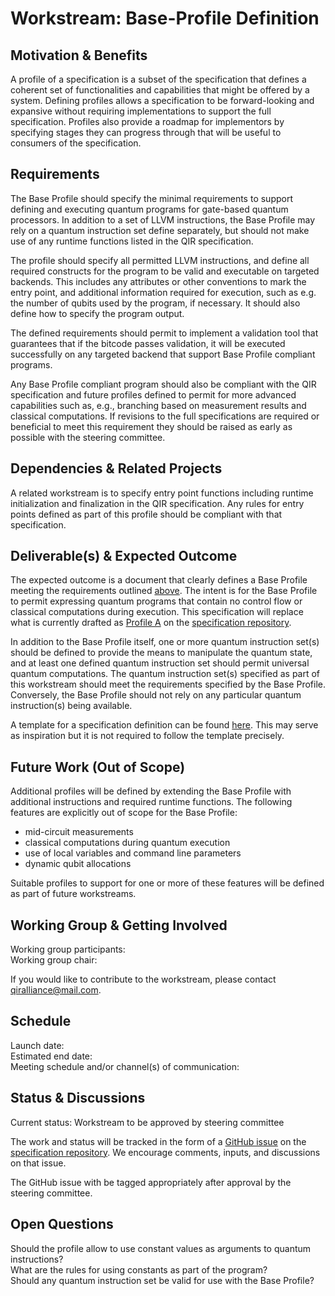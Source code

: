 # Workstream: Base-Profile Definition

## Motivation & Benefits

A profile of a specification is a subset of the specification that defines a
coherent set of functionalities and capabilities that might be offered by a
system. Defining profiles allows a specification to be forward-looking and
expansive without requiring implementations to support the full specification.
Profiles also provide a roadmap for implementors by specifying stages they can
progress through that will be useful to consumers of the specification.

## Requirements

The Base Profile should specify the minimal requirements to support defining and
executing quantum programs for gate-based quantum processors. In addition to a
set of LLVM instructions, the Base Profile may rely on a quantum instruction set
define separately, but should not make use of any runtime functions listed in
the QIR specification.

The profile should specify all permitted LLVM instructions, and define all
required constructs for the program to be valid and executable on targeted
backends. This includes any attributes or other conventions to mark the entry
point, and additional information required for execution, such as e.g. the
number of qubits used by the program, if necessary. It should also define how to
specify the program output.

The defined requirements should permit to implement a validation tool that
guarantees that if the bitcode passes validation, it will be executed
successfully on any targeted backend that support Base Profile compliant
programs.

Any Base Profile compliant program should also be compliant with the QIR
specification and future profiles defined to permit for more advanced
capabilities such as, e.g., branching based on measurement results and classical
computations. If revisions to the full specifications are required or beneficial
to meet this requirement they should be raised as early as possible with the
steering committee.

## Dependencies & Related Projects

A related workstream is to specify entry point functions including runtime
initialization and finalization in the QIR specification. Any rules for entry
points defined as part of this profile should be compliant with that
specification.

## Deliverable(s) & Expected Outcome

The expected outcome is a document that clearly defines a Base Profile meeting
the requirements outlined [above](#requirements). The intent is for the Base
Profile to permit expressing quantum programs that contain no control flow or
classical computations during execution. This specification will replace what is
currently drafted as [Profile
A](https://github.com/qir-alliance/qir-spec/blob/main/specification/v0.1/7_Profiles.md#profile-a-basic-quantum-functionality)
on the [specification repository](https://github.com/qir-alliance/qir-spec).

In addition to the Base Profile itself, one or more quantum instruction set(s)
should be defined to provide the means to manipulate the quantum state, and at
least one defined quantum instruction set should permit universal quantum
computations. The quantum instruction set(s) specified as part of this
workstream should meet the requirements specified by the Base Profile.
Conversely, the Base Profile should not rely on any particular quantum
instruction(s) being available.

A template for a specification definition can be found
[here](https://github.com/CommunitySpecification/1.0/blob/master/7._CS_Template.md).
This may serve as inspiration but it is not required to follow the template
precisely.

## Future Work (Out of Scope)

Additional profiles will be defined by extending the Base Profile with
additional instructions and required runtime functions. The following features
are explicitly out of scope for the Base Profile:

- mid-circuit measurements
- classical computations during quantum execution
- use of local variables and command line parameters
- dynamic qubit allocations

Suitable profiles to support for one or more of these features will be defined
as part of future workstreams.

## Working Group & Getting Involved

Working group participants: <br/>
Working group chair:

If you would like to contribute to the workstream, please contact
[qiralliance@mail.com](mailto:qiralliance@mail.com).

## Schedule

Launch date: <br/>
Estimated end date: <br/>
Meeting schedule and/or channel(s) of communication:

## Status & Discussions

Current status: Workstream to be approved by steering committee

The work and status will be tracked in the form of a [GitHub
issue](https://github.com/qir-alliance/qir-spec/issues) on the [specification
repository](https://github.com/qir-alliance/qir-spec). We encourage comments,
inputs, and discussions on that issue.

The GitHub issue with be tagged appropriately after approval by the steering
committee.

## Open Questions

Should the profile allow to use constant values as arguments to quantum
instructions? <br/>
What are the rules for using constants as part of the program? <br/>
Should any quantum instruction set be valid for use with the Base Profile?
